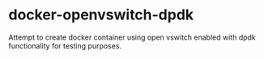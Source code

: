 # docker-openvswitch-dpdk
Attempt to create docker container using open vswitch enabled with dpdk functionality for testing purposes.
